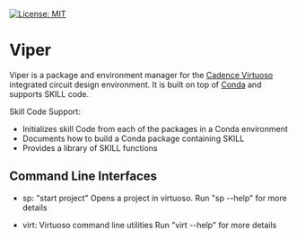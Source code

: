 [![License: MIT](https://img.shields.io/badge/License-MIT-yellow.svg)](https://opensource.org/licenses/MIT)

# Viper
Viper is a package and environment manager for the [Cadence Virtuoso](https://www.cadence.com/en_US/home/tools/custom-ic-analog-rf-design/circuit-design.html) 
integrated circuit design environment.  It is built on top of [Conda](https://docs.conda.io/projects/conda/en/latest/index.html) 
and supports SKILL code.  

Skill Code Support:
- Initializes skill Code from each of the packages in a Conda environment
- Documents how to build a Conda package containing SKILL
- Provides a library of SKILL functions

Command Line Interfaces
----------------------

* sp: "start project" Opens a project in virtuoso.
      Run "sp --help" for more details
  
* virt: Virtuoso command line utilities
      Run "virt --help" for more details